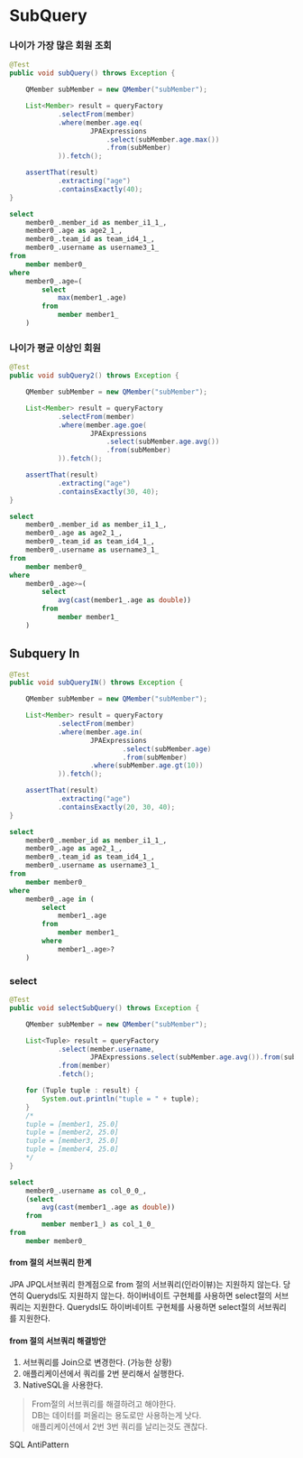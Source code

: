 # SubQuery

### 나이가 가장 많은 회원 조회

```java
@Test
public void subQuery() throws Exception {

    QMember subMember = new QMember("subMember");

    List<Member> result = queryFactory
            .selectFrom(member)
            .where(member.age.eq(
                    JPAExpressions
                        .select(subMember.age.max())
                        .from(subMember)
            )).fetch();

    assertThat(result)
            .extracting("age")
            .containsExactly(40);
}
```

```sql
select
    member0_.member_id as member_i1_1_,
    member0_.age as age2_1_,
    member0_.team_id as team_id4_1_,
    member0_.username as username3_1_ 
from
    member member0_ 
where
    member0_.age=(
        select
            max(member1_.age) 
        from
            member member1_
    )
```

### 나이가 평균 이상인 회원
```java
@Test
public void subQuery2() throws Exception {

    QMember subMember = new QMember("subMember");

    List<Member> result = queryFactory
            .selectFrom(member)
            .where(member.age.goe(
                    JPAExpressions
                        .select(subMember.age.avg())
                        .from(subMember)
            )).fetch();

    assertThat(result)
            .extracting("age")
            .containsExactly(30, 40);
}
```

```sql
select
    member0_.member_id as member_i1_1_,
    member0_.age as age2_1_,
    member0_.team_id as team_id4_1_,
    member0_.username as username3_1_ 
from
    member member0_ 
where
    member0_.age>=(
        select
            avg(cast(member1_.age as double)) 
        from
            member member1_
    )
```

## Subquery In

```java
@Test
public void subQueryIN() throws Exception {

    QMember subMember = new QMember("subMember");

    List<Member> result = queryFactory
            .selectFrom(member)
            .where(member.age.in(
                    JPAExpressions
                            .select(subMember.age)
                            .from(subMember)
                    .where(subMember.age.gt(10))
            )).fetch();

    assertThat(result)
            .extracting("age")
            .containsExactly(20, 30, 40);
}
```

```sql
select
    member0_.member_id as member_i1_1_,
    member0_.age as age2_1_,
    member0_.team_id as team_id4_1_,
    member0_.username as username3_1_ 
from
    member member0_ 
where
    member0_.age in (
        select
            member1_.age 
        from
            member member1_ 
        where
            member1_.age>?
    )
```

### select 
```java
@Test
public void selectSubQuery() throws Exception {

    QMember subMember = new QMember("subMember");

    List<Tuple> result = queryFactory
            .select(member.username,
                    JPAExpressions.select(subMember.age.avg()).from(subMember))
            .from(member)
            .fetch();

    for (Tuple tuple : result) {
        System.out.println("tuple = " + tuple);
    }
    /*
    tuple = [member1, 25.0]
    tuple = [member2, 25.0]
    tuple = [member3, 25.0]
    tuple = [member4, 25.0]
    */
}
```

```sql
select
    member0_.username as col_0_0_,
    (select
        avg(cast(member1_.age as double)) 
    from
        member member1_) as col_1_0_ 
from
    member member0_
```


#### from 절의 서브쿼리 한계
JPA JPQL서브쿼리 한계점으로 from 절의 서브쿼리(인라이뷰)는 지원하지 않는다. 당연히 Querydsl도 지원하지 않는다.
하이버네이트 구현체를 사용하면 select절의 서브쿼리는 지원한다.
Querydsl도 하이버네이트 구현체를 사용하면 select절의 서브쿼리를 지원한다.

#### from 절의 서브쿼리 해결방안
1. 서브쿼리를 Join으로 변경한다. (가능한 상황)
2. 애플리케이션에서 쿼리를 2번 분리해서 실행한다.
3. NativeSQL을 사용한다.

> From절의 서브쿼리를 해결하려고 해야한다.  
> DB는 데이터를 퍼올리는 용도로만 사용하는게 낫다.  
> 애플리케이션에서 2번 3번 쿼리를 날리는것도 괜찮다.

SQL AntiPattern 